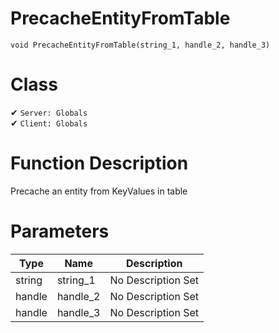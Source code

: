 # PrecacheEntityFromTable
```
void PrecacheEntityFromTable(string_1, handle_2, handle_3)
```
# Class
✔ `Server: Globals`  
✔ `Client: Globals`  

# Function Description
Precache an entity from KeyValues in table
# Parameters
Type|Name|Description
--|--|--
string|string_1|No Description Set
handle|handle_2|No Description Set
handle|handle_3|No Description Set
